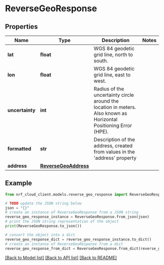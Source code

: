 # ReverseGeoResponse


## Properties

Name | Type | Description | Notes
------------ | ------------- | ------------- | -------------
**lat** | **float** | WGS 84 geodetic grid line, north to south. | 
**lon** | **float** | WGS 84 geodetic grid line, east to west. | 
**uncertainty** | **int** | Radius of the uncertainty circle around the location in meters. Also known as Horizontal Positioning Error (HPE). | 
**formatted** | **str** | Description of the address, created from values in the &#39;address&#39; property | 
**address** | [**ReverseGeoAddress**](ReverseGeoAddress.md) |  | 

## Example

```python
from nrf_cloud_client.models.reverse_geo_response import ReverseGeoResponse

# TODO update the JSON string below
json = "{}"
# create an instance of ReverseGeoResponse from a JSON string
reverse_geo_response_instance = ReverseGeoResponse.from_json(json)
# print the JSON string representation of the object
print(ReverseGeoResponse.to_json())

# convert the object into a dict
reverse_geo_response_dict = reverse_geo_response_instance.to_dict()
# create an instance of ReverseGeoResponse from a dict
reverse_geo_response_from_dict = ReverseGeoResponse.from_dict(reverse_geo_response_dict)
```
[[Back to Model list]](../README.md#documentation-for-models) [[Back to API list]](../README.md#documentation-for-api-endpoints) [[Back to README]](../README.md)


